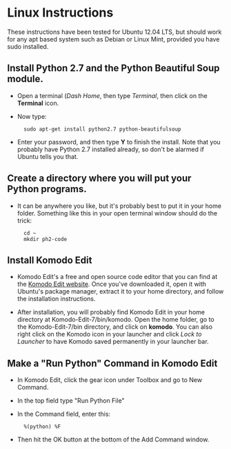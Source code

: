 <!---
this is a comment that hopefully will not render in the text.
-->

# Linux Instructions

These instructions have been tested for Ubuntu 12.04 LTS, but should work for any apt based system such as Debian or Linux Mint, provided you have sudo installed.

## Install Python 2.7 and the Python Beautiful Soup module.

* Open a terminal (_Dash Home_, then type _Terminal_, then click on the **Terminal** icon.

* Now type:
	
		sudo apt-get install python2.7 python-beautifulsoup

* Enter your password, and then type **Y** to finish the install. Note that you probably have Python 2.7 installed already, so don't be alarmed if Ubuntu tells you that.

## Create a directory where you will put your Python programs. 

* It can be anywhere you like, but it's probably best to put it in your home folder. Something like this in your open terminal window should do the trick:

	
		cd ~
		mkdir ph2-code

## Install Komodo Edit
* Komodo Edit's a free and open source code editor that you can find at the [Komodo Edit website](http://www.activestate.com/komodo-edit). Once you've downloaded it, open it with Ubuntu's package manager, extract it to your home directory, and follow the installation instructions.

* After installation, you will probably find Komodo Edit in your home directory at Komodo-Edit-7/bin/komodo. Open the home folder, go to the Komodo-Edit-7/bin directory, and click on **komodo**. You can also right click on the Komodo icon in your launcher and click _Lock to Launcher_ to have Komodo saved permanently in your launcher bar.


## Make a "Run Python" Command in Komodo Edit

* In Komodo Edit, click the gear icon under Toolbox and go to New Command.
* In the top field type "Run Python File"
* In the Command field, enter this:

		%(python) %F

* Then hit the OK button at the bottom of the Add Command window. 
